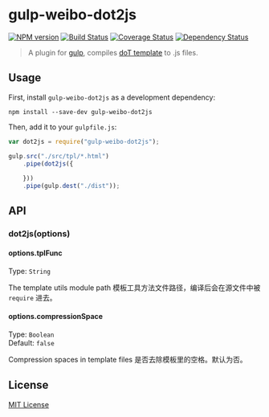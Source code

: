 # gulp-weibo-dot2js
[![NPM version][npm-image]][npm-url] [![Build Status][travis-image]][travis-url]  [![Coverage Status][coveralls-image]][coveralls-url] [![Dependency Status][depstat-image]][depstat-url]

> A plugin for [gulp](https://github.com/wearefractal/gulp), compiles [doT template](https://github.com/olado/doT) to .js files.

## Usage

First, install `gulp-weibo-dot2js` as a development dependency:

```shell
npm install --save-dev gulp-weibo-dot2js
```

Then, add it to your `gulpfile.js`:

```javascript
var dot2js = require("gulp-weibo-dot2js");

gulp.src("./src/tpl/*.html")
	.pipe(dot2js({
		
	}))
	.pipe(gulp.dest("./dist"));
```

## API

### dot2js(options)

#### options.tplFunc
Type: `String`  

The template utils module path
模板工具方法文件路径，编译后会在源文件中被 `require` 进去。

#### options.compressionSpace
Type: `Boolean`  
Default: `false`

Compression spaces in template files
是否去除模板里的空格。默认为否。


## License

[MIT License](http://en.wikipedia.org/wiki/MIT_License)

[npm-url]: https://npmjs.org/package/gulp-weibo-dot2js
[npm-image]: https://badge.fury.io/js/gulp-weibo-dot2js.png

[travis-url]: http://travis-ci.org/liuweifeng/gulp-weibo-dot2js
[travis-image]: https://secure.travis-ci.org/liuweifeng/gulp-weibo-dot2js.png?branch=master

[coveralls-url]: https://coveralls.io/r/liuweifeng/gulp-weibo-dot2js
[coveralls-image]: https://coveralls.io/repos/liuweifeng/gulp-weibo-dot2js/badge.png

[depstat-url]: https://david-dm.org/liuweifeng/gulp-weibo-dot2js
[depstat-image]: https://david-dm.org/liuweifeng/gulp-weibo-dot2js.png
